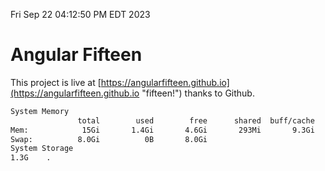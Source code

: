 Fri Sep 22 04:12:50 PM EDT 2023

# Angular Fifteen


This project is live at [https://angularfifteen.github.io](https://angularfifteen.github.io "fifteen!") thanks to Github.

```bash
System Memory
               total        used        free      shared  buff/cache   available
Mem:            15Gi       1.4Gi       4.6Gi       293Mi       9.3Gi        13Gi
Swap:          8.0Gi          0B       8.0Gi
System Storage
1.3G	.
```
```bash

